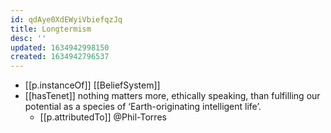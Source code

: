 ```yaml
---
id: qdAye0XdEWyiVbiefqzJq
title: Longtermism
desc: ''
updated: 1634942998150
created: 1634942796537
---
```


- [[p.instanceOf]] [[BeliefSystem]]
- [[hasTenet]] nothing matters more, ethically speaking, than fulfilling our potential as a species of ‘Earth-originating intelligent life’.
  - [[p.attributedTo]] @Phil-Torres
